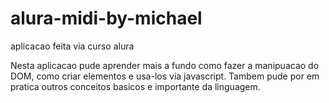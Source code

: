 # alura-midi-by-michael
aplicacao feita via curso alura 


Nesta aplicacao pude aprender mais a fundo como fazer a manipuacao do DOM, 
como criar elementos e usa-los via javascript.
Tambem pude por em pratica outros conceitos basicos e importante da linguagem.
